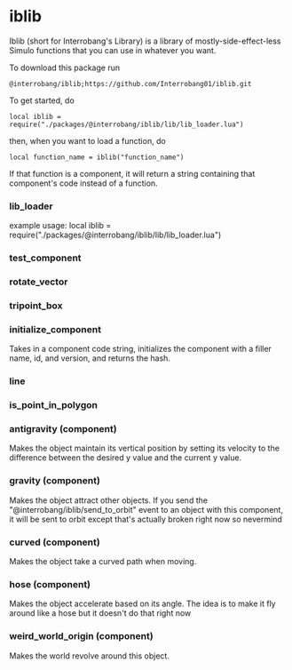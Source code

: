 # iblib

Iblib (short for Interrobang's Library) is a library of mostly-side-effect-less Simulo functions that you can use in whatever you want.

To download this package run
```
@interrobang/iblib;https://github.com/Interrobang01/iblib.git
```

To get started, do
```
local iblib = require("./packages/@interrobang/iblib/lib/lib_loader.lua")
```
then, when you want to load a function, do
```
local function_name = iblib("function_name")
```
If that function is a component, it will return a string containing that component's code instead of a function.

### lib_loader
example usage:
local iblib = require("./packages/@interrobang/iblib/lib/lib_loader.lua")

### test_component
### rotate_vector
### tripoint_box
### initialize_component
Takes in a component code string, initializes the component with a filler name, id, and version, and returns the hash.

### line
### is_point_in_polygon
### antigravity (component)
Makes the object maintain its vertical position by setting its velocity to the difference between the desired y value and the current y value.

### gravity (component)
Makes the object attract other objects.
If you send the "@interrobang/iblib/send_to_orbit" event to an object with this component, it will be sent to orbit except that's actually broken right now so nevermind

### curved (component)
Makes the object take a curved path when moving.

### hose (component)
Makes the object accelerate based on its angle. The idea is to make it fly around like a hose but it doesn't do that right now

### weird_world_origin (component)
Makes the world revolve around this object.
